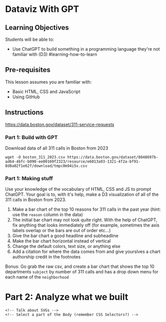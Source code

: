 # Dataviz With GPT

<!-- Plan for today 

- Dataviz Principles (recap - slides) + Dataviz Rubric  
- Explore the data in R (w/ ChatGPT)
- ChatGPT D3 (below Part 1 and Part 2)


TODO: 

- Dhrumil will bring in slides from dataviz principles
- Dhrumil will make exploratory data viz (GPT 4 or python notebook)
- Aarushi will make part 1 (311-basic, 311-complex (with bonus))
- Aarushi materials to explain D3
- Dhrumil bring in the apple stock chart stuff (but use 311 data 2022)

-->

## Learning Objectives

Students will be able to:
- Use ChatGPT to build something in a programming language they're not familiar with (D3) #learning-how-to-learn

## Pre-requisites

This lesson assumes you are familiar with:
- Basic HTML, CSS and JavaScript
- Using GitHub

## Instructions

<!-- We demo some exploratory data analysis with ChatGPT and R -->
<!-- backup in python notebook just in case -->
https://data.boston.gov/dataset/311-service-requests


### Part 1: Build with GPT

Download data of all 311 calls in Boston from 2023
```
wget -O boston_311_2023.csv https://data.boston.gov/dataset/8048697b-ad64-4bfc-b090-ee00169f2323/resource/e6013a93-1321-4f2a-bf91-8d8a02f1e62f/download/tmpc0m94i5x.csv
```
### Part 1: Making stuff

Use your knowledge of the vocabulary of HTML, CSS and JS to prompt ChatGPT. Your goal is to, with it's help, make a D3 visualization of all of the 311 calls in Boston from 2023. 

1. Make a bar chart of the top 10 reasons for 311 calls in the past year (hint: use the `reason` column in the data)
2. The initial bar chart may not look quite right. With the help of ChatGPT, fix anything that looks immediately off (for example, sometimes the axis labels overlap or the bars are out of order etc...)
3. Give the bar chart a good headline and subheadline
4. Make the bar chart horizontal instead of vertical
5. Change the default colors, text size, or anything else
6. Add a citation for where the data comes from and give yourslves a chart authorship credit in the footnotes

Bonus: Go grab the raw csv, and create a bar chart that shows the top 10 departments `subject` by number of 311 calls and has a drop down menu for each name of the `neighborhood`

<!-- Debreif: Aarushi does it and shares -->
<!-- Submit to Prompt bank: fill out AI form -->

# Part 2: Analyze what we built

<!-- Students try to figure it out -->
<!-- Aarushi breaks down the code / mental models needed -->
    <!-- Talk about SVGs -->
    <!-- Select a part of the Body (remember CSS Selectors?) -->
<!-- Dhrumil brings in the stuff from the apple lesson (make 2 charts, not conflicting etc...learn about functions) -->

